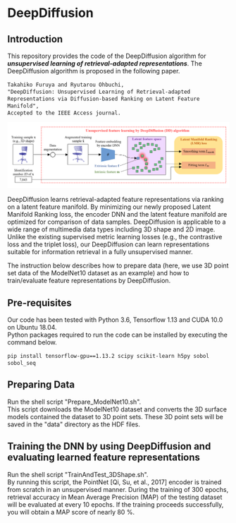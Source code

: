 # DeepDiffusion
## Introduction
This repository provides the code of the DeepDiffusion algorithm for ***unsupervised learning of retrieval-adapted representations***. 
The DeepDiffusion algorithm is proposed in the following paper.<br>
```
Takahiko Furuya and Ryutarou Ohbuchi,
"DeepDiffusion: Unsupervised Learning of Retrieval-adapted Representations via Diffusion-based Ranking on Latent Feature Manifold",
Accepted to the IEEE Access journal.
```

![pic](DD.PNG)<br>

DeepDiffusion learns retrieval-adapted feature representations via ranking on a latent feature manifold. By minimizing our newly proposed Latent Manifold Ranking loss, the encoder DNN and the latent feature manifold are optimized for comparison of data samples. DeepDiffusion is applicable to a wide range of multimedia data types including 3D shape and 2D image. Unlike the existing supervised metric learning losses (e.g., the contrastive loss and the triplet loss), our DeepDiffusion can learn representations suitable for information retrieval in a fully unsupervised manner. 

The instruction below describes how to prepare data (here, we use 3D point set data of the ModelNet10 dataset as an example) and how to train/evaluate feature representations by DeepDiffusion.

## Pre-requisites
Our code has been tested with Python 3.6, Tensorflow 1.13 and CUDA 10.0 on Ubuntu 18.04.<br>
Python packages required to run the code can be installed by executing the command below. <br>
```
pip install tensorflow-gpu==1.13.2 scipy scikit-learn h5py sobol sobol_seq
```

## Preparing Data
Run the shell script "Prepare_ModelNet10.sh". <br>
This script downloads the ModelNet10 dataset and converts the 3D surface models contained the dataset to 3D point sets. These 3D point sets will be saved in the "data" directory as the HDF files.

## Training the DNN by using DeepDiffusion and evaluating learned feature representations
Run the shell script "TrainAndTest_3DShape.sh". <br>
By running this script, the PointNet \[Qi, Su, et al., 2017] encoder is trained from scratch in an unsupervised manner. During the training of 300 epochs, retrieval accuracy in Mean Average Precision (MAP) of the testing dataset will be evaluated at every 10 epochs.
If the training proceeds successfully, you will obtain a MAP score of nearly 80 %.
